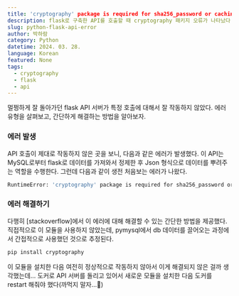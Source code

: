 ```yaml
---
title: 'cryptography' package is required for sha256_password or caching_sha2_password auth methods 에러 해결하기
description: flask로 구축한 API를 호출할 때 cryptography 패키지 오류가 나타났다. 이 오류를 해결하는 간단한 방법에 대해 알아보자.
slug: python-flask-api-error
author: 박하람
category: Python
datetime: 2024. 03. 28.
language: Korean
featured: None
tags:
  - cryptography
  - flask
  - api
---
```


멀쩡하게 잘 돌아가던 flask API 서버가 특정 호출에 대해서 잘 작동하지 않았다. 에러 유형을 살펴보고, 간단하게 해결하는 방법을 알아보자.

### 에러 발생

API 호출이 제대로 작동하지 않은 곳을 보니, 다음과 같은 에러가 발생했다. 이 API는 MySQL로부터 flask로 데이터를 가져와서 정제한 후 Json 형식으로 데이터를 뿌려주는 역할을 수행한다. 그런데 다음과 같이 생전 처음보는 에러가 나왔다.

```bash
RuntimeError: 'cryptography' package is required for sha256_password or caching_sha2_password auth methods
```

### 에러 해결하기

다행히 [stackoverflow]에서 이 에러에 대해 해결할 수 있는 간단한 방법을 제공했다. 직접적으로 이 모듈을 사용하지 않았는데, pymysql에서 db 데이터를 끌어오는 과정에서 간접적으로 사용했던 것으로 추정된다.

```bash
pip install cryptography
```

이 모듈을 설치한 다음 여전히 정상적으로 작동하지 않아서 이게 해결되지 않은 걸까 생각했는데... 도커로 API 서버를 돌리고 있어서 새로운 모듈을 설치한 다음 도커를 restart 해줘야 했다(까먹지 말자...🥲)
